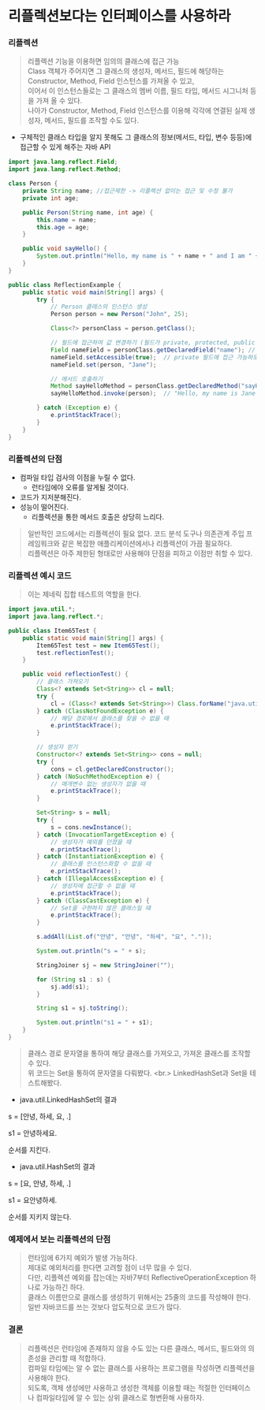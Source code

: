 # 리플렉션보다는 인터페이스를 사용하라

### 리플렉션

> 리플렉션 기능을 이용하면 임의의 클래스에 접근 가능 <br>
Class 객체가 주어지면 그 클래스의 생성자, 메서드, 필드에 해당하는 Constructor, Method, Field 인스턴스를 가져올 수 있고,<br>
이어서 이 인스턴스들로는 그 클래스의 멤버 이름, 필드 타입, 메서드 시그니처 등을 가져 
올 수 있다. <br> 
나아가 Constructor, Method, Field 인스턴스를 이용해 각각에 연결된 실제 생성자, 메서드, 필드를 조작할 수도 있다.

- 구체적인 클래스 타입을 알지 못해도 그 클래스의 정보(메서드, 타입, 변수 등등)에 접근할 수 있게 해주는 자바 API

```java
import java.lang.reflect.Field;
import java.lang.reflect.Method;

class Person {
    private String name; //접근제한 -> 리플렉션 없이는 접근 및 수정 불가
    private int age;

    public Person(String name, int age) {
        this.name = name;
        this.age = age;
    }

    public void sayHello() {
        System.out.println("Hello, my name is " + name + " and I am " + age + " years old.");
    }
}

public class ReflectionExample {
    public static void main(String[] args) {
        try {
            // Person 클래스의 인스턴스 생성
            Person person = new Person("John", 25);

            Class<?> personClass = person.getClass();

            // 필드에 접근하여 값 변경하기 (필드가 private, protected, public 이든 상관없음)
            Field nameField = personClass.getDeclaredField("name"); // 리플렉션을 사용한 필드 접근
            nameField.setAccessible(true);  // private 필드에 접근 가능하도록 설정
            nameField.set(person, "Jane");

            // 메서드 호출하기
            Method sayHelloMethod = personClass.getDeclaredMethod("sayHello");
            sayHelloMethod.invoke(person);  // "Hello, my name is Jane and I am 25 years old." 출력

        } catch (Exception e) {
            e.printStackTrace();
        }
    }
}
```

### 리플렉션의 단점

- 컴파일 타입 검사의 이점을 누릴 수 없다.
    - 런타임에야 오류를 알게될 것이다.
- 코드가 지저분해진다.
- 성능이 떨어진다.
    - 리플렉션을 통한 메서드 호출은 상당히 느리다.

> 일반적인 코드에서는 리플렉션이 필요 없다. 코드 분석 도구나 의존관계 주입 프레임워크와 같은 복잡한 애플리케이션에서나 리플렉션이 가끔 필요하다. <br>
리플렉션은 아주 제한된 형태로만 사용해야 단점을 피하고 이점만 취할 수 있다.

### 리플렉션 예시 코드
> 이는 제네릭 집합 테스트의 역할을 한다.

```java
import java.util.*;
import java.lang.reflect.*;

public class Item65Test {
    public static void main(String[] args) {
        Item65Test test = new Item65Test();
        test.reflectionTest();
    }

    public void reflectionTest() {
        // 클래스 가져오기
        Class<? extends Set<String>> cl = null;
        try {
            cl = (Class<? extends Set<String>>) Class.forName("java.util.LinkedHashSet");
        } catch (ClassNotFoundException e) {
            // 해당 경로에서 클래스를 찾을 수 없을 때
            e.printStackTrace();
        }

        // 생성자 얻기
        Constructor<? extends Set<String>> cons = null;
        try {
            cons = cl.getDeclaredConstructor();
        } catch (NoSuchMethodException e) {
            // 매개변수 없는 생성자가 없을 때
            e.printStackTrace();
        }

        Set<String> s = null;
        try {
            s = cons.newInstance();
        } catch (InvocationTargetException e) {
            // 생성자가 예외를 던졌을 때
            e.printStackTrace();
        } catch (InstantiationException e) {
            // 클래스를 인스턴스화할 수 없을 때
            e.printStackTrace();
        } catch (IllegalAccessException e) {
            // 생성자에 접근할 수 없을 때
            e.printStackTrace();
        } catch (ClassCastException e) {
            // Set을 구현하지 않은 클래스일 때
            e.printStackTrace();
        }

        s.addAll(List.of("안녕", "안녕", "하세", "요", "."));

        System.out.println("s = " + s);

        StringJoiner sj = new StringJoiner("");

        for (String s1 : s) {
            sj.add(s1);
        }

        String s1 = sj.toString();

        System.out.println("s1 = " + s1);
    }
}
```

> 클래스 경로 문자열을 통하여 해당 클래스를 가져오고, 가져온 클래스를 조작할 수 있다. <br>
위 코드는 Set을 통하여 문자열을 다뤄봤다. <br.>
LinkedHashSet과 Set을 테스트해봤다. <br>

- java.util.LinkedHashSet의 결과

s = [안녕, 하세, 요, .]

s1 = 안녕하세요.

순서를 지킨다.
- java.util.HashSet의 결과

s = [요, 안녕, 하세, .]

s1 = 요안녕하세.

순서를 지키지 않는다.

### 예제에서 보는 리플렉션의 단점

> 런타임에 6가지 예외가 발생 가능하다. <br>
제대로 예외처리를 한다면 고려할 점이 너무 많을 수 있다. <br>
다만, 리플렉션 예외를 잡는데는 자바7부터 ReflectiveOperationException 하나로 가능하긴 하다. <br>
클래스 이름만으로 클래스를 생성하기 위해서는 25줄의 코드를 작성해야 한다. <br>
일반 자바코드를 쓰는 것보다 압도적으로 코드가 많다.

### 결론

>리플렉션은 런타임에 존재하지 않을 수도 있는 다른 클래스, 메서드, 필드와의 의존성을 관리할 때 적합하다. <br>
컴파일 타임에는 알 수 없는 클래스를 사용하는 프로그램을 작성하면 리플렉션을 사용해야 한다. <br>
되도록, 객체 생성에만 사용하고 생성한 객체를 이용할 때는 적절한 인터페이스나 컴파일타임에 알 수 있는 상위 클래스로 형변환해 사용하자.